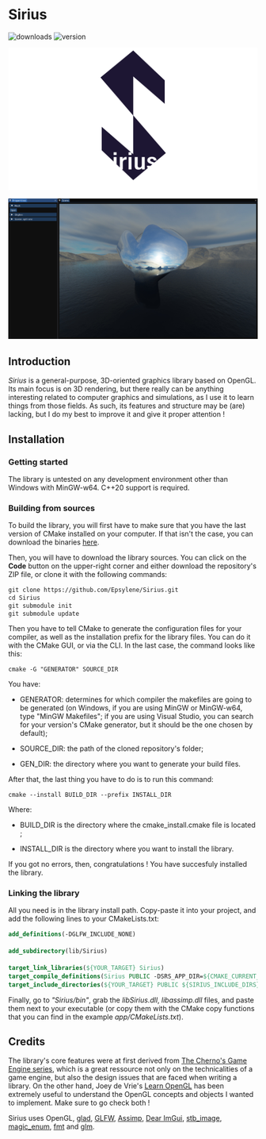 # Sirius

![downloads](https://img.shields.io/github/downloads/epsylene/Sirius/total?style=flat-square)
![version](https://img.shields.io/github/v/release/epsylene/Sirius?color=blue&label=version&style=flat-square)

![Sirius logo](imgs/Sirius.png)

![A window containing several panels with options and a scene containing objects.](imgs/app.png "Sirius app window")

## Introduction

*Sirius* is a general-purpose, 3D-oriented graphics library based on OpenGL. Its main focus is on 3D rendering, but there
really can be anything interesting related to computer graphics and simulations, as I use it to learn things from
those fields. As such, its features and structure may be (are) lacking, but I do my best to improve it and give it proper
attention !

## Installation
### Getting started

The library is untested on any development
environment other than Windows with MinGW-w64. C++20
support is required.

### Building from sources

To build the library, you will first have
to make sure that you have the last version
of CMake installed on your computer. If
that isn't the case, you can download the 
binaries [here](https://cmake.org/download/).

Then, you will have to download the library
sources. You can click on the **Code** button
on the upper-right corner and either download
the repository's ZIP file, or clone
it with the following commands:

```shell
git clone https://github.com/Epsylene/Sirius.git
cd Sirius
git submodule init
git submodule update
```

Then you have to tell CMake to generate
the configuration files for your compiler,
as well as the installation prefix for the
library files. You can do it with the CMake
GUI, or via the CLI. In the last case, the
command looks like this:

```shell
cmake -G "GENERATOR" SOURCE_DIR
```

You have:
* GENERATOR: determines for which
  compiler the makefiles are going to be 
  generated (on Windows, if you are using
  MinGW or MinGW-w64, type "MinGW Makefiles";
  if you are using Visual Studio, you can search for 
  your version's CMake generator, but it should be the
  one chosen by default);

* SOURCE_DIR: the path of the cloned
  repository's folder;

* GEN_DIR: the directory where you want to generate your build files.

After that, the last thing you have to do is to run this
command:

```shell
cmake --install BUILD_DIR --prefix INSTALL_DIR
```

Where:
* BUILD_DIR is the directory where the cmake_install.cmake file is located ;

* INSTALL_DIR is the directory where you want to install the library.

If you got no errors, then, congratulations ! You have succesfuly installed the library.

### Linking the library

All you need is in the library install path.
Copy-paste it into your project, and add the
following lines to your CMakeLists.txt:

```cmake
add_definitions(-DGLFW_INCLUDE_NONE)

add_subdirectory(lib/Sirius)

target_link_libraries(${YOUR_TARGET} Sirius)
target_compile_definitions(Sirius PUBLIC -DSRS_APP_DIR=${CMAKE_CURRENT_SOURCE_DIR})
target_include_directories(${YOUR_TARGET} PUBLIC ${SIRIUS_INCLUDE_DIRS})
```

Finally, go to *"Sirius/bin"*, grab the *libSirius.dll*, *libassimp.dll* files, and paste them next to
your executable (or copy them with the CMake copy functions
that you can find in the example *app/CMakeLists.txt*).

## Credits

The library's core features were at first
derived from [The Cherno's
Game Engine series](https://www.youtube.com/playlist?list=PLlrATfBNZ98dC-V-N3m0Go4deliWHPFwT),
which is a great ressource not only on
the technicalities of a game engine,
but also the design issues that are faced
when writing a library. On the other hand, 
Joey de Vrie's [Learn OpenGL](https://learnopengl.com/) 
has been extremely useful to understand the OpenGL concepts
and objects I wanted to implement. Make sure to go check both !

Sirius uses OpenGL, [glad](https://glad.dav1d.de/),
[GLFW](https://www.glfw.org/),
[Assimp](https://www.assimp.org/), [Dear
ImGui](https://github.com/ocornut/imgui),
[stb_image](https://github.com/nothings/stb/blob/master/stb_image.h),
[magic_enum](https://github.com/Neargye/magic_enum),
[fmt](https://github.com/fmtlib/fmt) and
[glm](https://github.com/g-truc/glm).